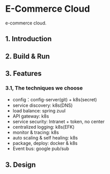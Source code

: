 # E-Commerce Cloud

e-commerce cloud.

## 1. Introduction

## 2. Build & Run

## 3. Features

### 3.1, The techniques we choose

- config：config-server(git) + k8s(secret)
- service discovery: k8s(DNS)
- load balance: spring zuul
- API gateway: k8s
- service security: Intranet + token, no center
- centralized logging: k8s(EFK)
- monitor & tracing: k8s
- auto scaling & self healing: k8s
- package, deploy: docker & k8s
- Event bus: google pub/sub

## 3. Design


